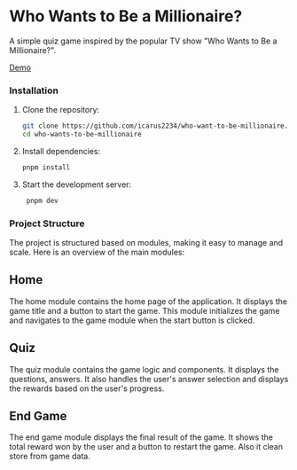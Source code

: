 # Who Wants to Be a Millionaire?

A simple quiz game inspired by the popular TV show "Who Wants to Be a Millionaire?".

[Demo](https://who-want-to-be-millionaire-9tu3.vercel.app/)

### Installation

1. Clone the repository:
   ```sh
   git clone https://github.com/icarus2234/who-want-to-be-millionaire.git
   cd who-wants-to-be-millionaire
   ```
2. Install dependencies:

   ```sh
   pnpm install
   ```

3. Start the development server:

   ```sh
    pnpm dev
   ```

### Project Structure

The project is structured based on modules, making it easy to manage and scale. Here is an overview of the main modules:

## Home

The home module contains the home page of the application. It displays the game title and a button to start the game. This module initializes the game and navigates to the game module when the start button is clicked.

## Quiz

The quiz module contains the game logic and components. It displays the questions, answers. It also handles the user's answer selection and displays the rewards based on the user's progress.

## End Game

The end game module displays the final result of the game. It shows the total reward won by the user and a button to restart the game. Also it clean store from game data.
